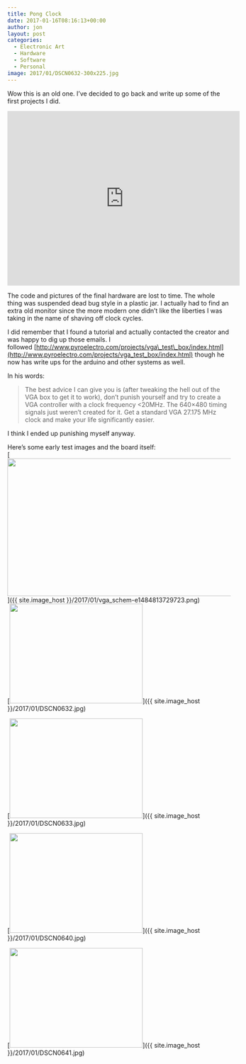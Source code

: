 ```yaml
---
title: Pong Clock
date: 2017-01-16T08:16:13+00:00
author: jon
layout: post
categories:
  - Electronic Art
  - Hardware
  - Software
  - Personal
image: 2017/01/DSCN0632-300x225.jpg
---
```

Wow this is an old one. I&#8217;ve decided to go back and write up some of the first projects I did.

<iframe width="524" height="394" src="https://www.youtube.com/embed/XpvfNEkLs1g" frameborder="0" allow="accelerometer; autoplay; encrypted-media; gyroscope; picture-in-picture" allowfullscreen></iframe>

The code and pictures of the final hardware are lost to time. The whole thing was suspended dead bug style in a plastic jar. I actually had to find an extra old monitor since the more modern one didn&#8217;t like the liberties I was taking in the name of shaving off clock cycles.

I did remember that I found a tutorial and actually contacted the creator and was happy to dig up those emails. I followed [http://www.pyroelectro.com/projects/vga\_test\_box/index.html](http://www.pyroelectro.com/projects/vga_test_box/index.html) though he now has write ups for the arduino and other systems as well.

In his words:

> The best advice I can give you is (after tweaking the hell out of the <span class="il">VGA</span> box to get it to work), don&#8217;t punish yourself and try to create a <span class="il">VGA</span> controller with a clock frequency <20MHz. The 640&#215;480 timing signals just weren&#8217;t created for it. Get a standard <span class="il">VGA</span> 27.175 MHz clock and make your life significantly easier.

I think I ended up punishing myself anyway.

Here&#8217;s some early test images and the board itself:  
[<img class="alignnone wp-image-503 size-full" src="{{ site.image_host }}/2017/01/vga_schem-e1484813729723.png" width="658" height="311" srcset="{{ site.image_host }}/2017/01/vga_schem-e1484813729723.png 658w, {{ site.image_host }}/2017/01/vga_schem-e1484813729723-300x142.png 300w" sizes="(max-width: 658px) 100vw, 658px" />]({{ site.image_host }}/2017/01/vga_schem-e1484813729723.png)  
[<img class="alignnone size-medium wp-image-504" src="{{ site.image_host }}/2017/01/DSCN0632-300x225.jpg" alt="" width="300" height="225" srcset="{{ site.image_host }}/2017/01/DSCN0632-300x225.jpg 300w, {{ site.image_host }}/2017/01/DSCN0632-768x576.jpg 768w, {{ site.image_host }}/2017/01/DSCN0632-1024x768.jpg 1024w" sizes="(max-width: 300px) 100vw, 300px" />]({{ site.image_host }}/2017/01/DSCN0632.jpg)

[<img class="alignnone size-medium wp-image-505" src="{{ site.image_host }}/2017/01/DSCN0633-300x225.jpg" alt="" width="300" height="225" srcset="{{ site.image_host }}/2017/01/DSCN0633-300x225.jpg 300w, {{ site.image_host }}/2017/01/DSCN0633-768x576.jpg 768w, {{ site.image_host }}/2017/01/DSCN0633-1024x768.jpg 1024w" sizes="(max-width: 300px) 100vw, 300px" />]({{ site.image_host }}/2017/01/DSCN0633.jpg)

[<img class="alignnone size-medium wp-image-506" src="{{ site.image_host }}/2017/01/DSCN0640-300x225.jpg" alt="" width="300" height="225" srcset="{{ site.image_host }}/2017/01/DSCN0640-300x225.jpg 300w, {{ site.image_host }}/2017/01/DSCN0640-768x576.jpg 768w, {{ site.image_host }}/2017/01/DSCN0640-1024x768.jpg 1024w" sizes="(max-width: 300px) 100vw, 300px" />]({{ site.image_host }}/2017/01/DSCN0640.jpg)

[<img class="alignnone size-medium wp-image-507" src="{{ site.image_host }}/2017/01/DSCN0641-300x225.jpg" alt="" width="300" height="225" srcset="{{ site.image_host }}/2017/01/DSCN0641-300x225.jpg 300w, {{ site.image_host }}/2017/01/DSCN0641-768x576.jpg 768w, {{ site.image_host }}/2017/01/DSCN0641-1024x768.jpg 1024w" sizes="(max-width: 300px) 100vw, 300px" />]({{ site.image_host }}/2017/01/DSCN0641.jpg)